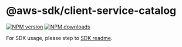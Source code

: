 # @aws-sdk/client-service-catalog

[![NPM version](https://img.shields.io/npm/v/@aws-sdk/client-service-catalog/rc.svg)](https://www.npmjs.com/package/@aws-sdk/client-service-catalog)
[![NPM downloads](https://img.shields.io/npm/dm/@aws-sdk/client-service-catalog.svg)](https://www.npmjs.com/package/@aws-sdk/client-service-catalog)

For SDK usage, please step to [SDK readme](https://github.com/aws/aws-sdk-js-v3).
